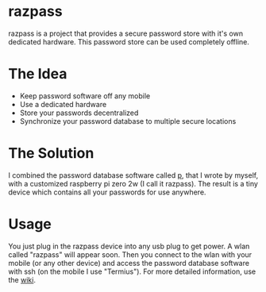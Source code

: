 # razpass
razpass is a project that provides a secure password store with it's own dedicated hardware.
This password store can be used completely offline. 

# The Idea
* Keep password software off any mobile
* Use a dedicated hardware
* Store your passwords decentralized
* Synchronize your password database to multiple secure locations

# The Solution
I combined the password database software called [p](https://github.com/binbash23/p), that I wrote by myself, with a customized raspberry pi zero 2w (I call it razpass). The result is a tiny device which contains all your passwords for use anywhere.
# Usage
You just plug in the razpass device into any usb plug to get power.
A wlan called "razpass" will appear soon. Then you connect to the wlan with your mobile (or any other device) and access the password database software with ssh (on the mobile I use "Termius").
For more detailed information, use the [wiki](https://github.com/binbash23/razpass/wiki).
